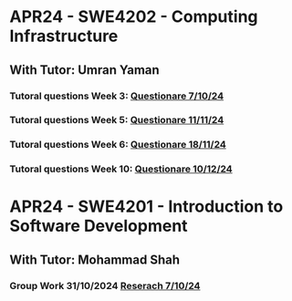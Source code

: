 # APR24 - SWE4202 - Computing Infrastructure

## With Tutor: Umran Yaman

### Tutoral questions Week 3: [Questionare 7/10/24](/APR24_SWE4202-Computing%20Infrastructure/Tutorial%20Questions%207-9-24/Tutorial%20Questions%207-9-24.md)
### Tutoral questions Week 5: [Questionare 11/11/24](/APR24_SWE4202-Computing%20Infrastructure/Tutorial%20Questions%2011-11-24/Tutorial%20Questions%2011-11-24.md)
### Tutoral questions Week 6: [Questionare 18/11/24](/APR24_SWE4202-Computing%20Infrastructure/Tutorial%20Questions%2018-11-24/Tutorial%20Questions%2018-11-24.md)
### Tutoral questions Week 10: [Questionare 10/12/24](/AAPR24_SWE4202-Computing%20Infrastructure/Tutorial%20Questions%2010-12-24/Tutorial%20Questions%2010-12-24.md)

# APR24 - SWE4201 - Introduction to Software Development
## With Tutor: Mohammad Shah

### Group Work 31/10/2024 [Reserach 7/10/24](/APR24_SWE4201_Introduction%20to%20Software%20Development/Group%20Work%2031-10-2024.md)